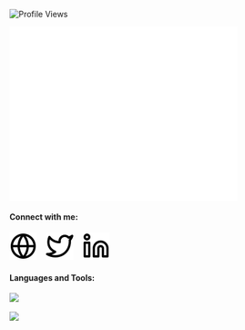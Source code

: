 ![Profile Views](https://komarev.com/ghpvc/?username=myaserkhan&color=blue)
<!---
MYaserKhan/MYaserKhan is a ✨ special ✨ repository because its `README.md` (this file) appears on your GitHub profile.
You can click the Preview link to take a look at your changes.
--->

<img align="center" src="/github-metrics.svg" alt="Metrics" width="400">

#### Connect with me:
[![website](./img/globe-light.svg)](https://myaserkhan.github.io/Portfolio/)
&nbsp;&nbsp;
[![website](./img/twitter-light.svg)](https://twitter.com/khanyaser007)
&nbsp;&nbsp;
[![website](./img/linkedin-light.svg)](https://www.linkedin.com/in/yasir-khan-398229195/)

#### Languages and Tools:
<p align="left">
  <a href="https://skillicons.dev">
    <img src="https://skillicons.dev/icons?i=linux,git,html,css,js,react,next,nodejs,expressjs,ruby,rails,graphql,mongodb,mysql,solidity" width="500"/>
  </a>
</p>

<img src="https://github-readme-stats.vercel.app/api?username=myaserkhan&show_icons=true&count_private=true&theme=dark" />
